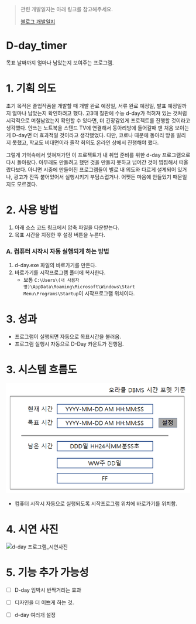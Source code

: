> 관련 개발일지는 아래 링크를 참고해주세요.
> 
> [블로그 개발일지](https://blex.me/@mildsalmon/d-day-%ED%94%84%EB%A1%9C%EA%B7%B8%EB%9E%A8)

# D-day_timer

목표 날짜까지 얼마나 남았는지 보여주는 프로그램.

# 1. 기획 의도

초기 목적은 졸업작품을 개발할 때 개발 완료 예정일, 서류 완료 예정일, 발표 예정일까지 얼마나 남았는지 확인하려고 했다. 고3때 칠판에 수능 d-day가 적혀져 있는 것처럼 시각적으로 며칠남았는지 확인할 수 있다면, 더 긴장감있게 프로젝트를 진행할 것이라고 생각했다. 안쓰는 노트북을 스탠드 TV에 연결해서 동아리방에 들어갈때 맨 처음 보이는게 D-day면 더 효과적일 것이라고 생각했었다. 다만, 코로나 때문에 동아리 방을 빌리지 못했고, 학교도 비대면이라 졸작 회의도 온라인 상에서 진행해야 했다. 

그렇게 기억속에서 잊혀져가던 이 프로젝트가 내 취업 준비를 위한 d-day 프로그램으로 다시 돌아왔다. 아무래도 만들려고 했던 것을 만들지 못하고 넘어간 것이 찝찝해서 떠올랐다보다. 아니면 시중에 만들어진 프로그램들이 별로 내 의도와 다르게 설계되어 있거나, 광고가 잔뜩 붙어있어서 실행시키기 부담스럽거나. 어쨋든 마음에 안들었기 때문일지도 모르겠다.

# 2. 사용 방법

1. 아래 소스 코드 링크에서 압축 파일을 다운받는다.
2. 목표 시간을 지정한 후 설정 버튼을 누른다.

### A. 컴퓨터 시작시 자동 실행되게 하는 방법

1. d-day.exe 파일의 바로가기를 만든다.
2. 바로가기를 시작프로그램 폴더에 복사한다.
	- 보통 `C:\Users\(내 사용자 명)\AppData\Roaming\Microsoft\Windows\Start Menu\Programs\Startup`이 시작프로그램 위치이다.
 
# 3. 성과

- 프로그램이 실행되면 자동으로 목표시간을 불러옴.
- 프로그램 실행시 자동으로 D-Day 카운트가 진행됨.

# 3. 시스템 흐름도

![d-day 프로그램_시스템구성](/image/system_flow.png)

- 컴퓨터 시작시 자동으로 실행되도록 시작프로그램 위치에 바로가기를 위치함.

# 4. 시연 사진

![d-day 프로그램_시연사진](https://user-images.githubusercontent.com/28708846/131595657-9f56ddf6-5b5b-4cee-9db9-6afd09682946.png)

# 5. 기능 추가 가능성

- [ ] D-day 임박시 반짝거리는 효과
- [ ] 디자인을 더 이쁘게 하는 것.
- [ ] d-day 여러개 설정


